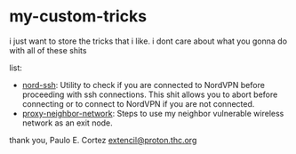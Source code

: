 # my-custom-tricks
i just want to store the tricks that i like. i dont care about what you gonna do with all of these shits

list:
- [nord-ssh](https://github.com/extencil/my-custom-tricks/blob/main/nord-ssh.bash): Utility to check if you are connected to NordVPN before proceeding with ssh connections. This shit allows you to abort before connecting or to connect to NordVPN if you are not connected.
- [proxy-neighbor-network](https://github.com/extencil/my-custom-tricks/blob/main/proxy-neighbor-network.md): Steps to use my neighbor vulnerable wireless network as an exit node.

thank you,
Paulo E. Cortez <extencil@proton.thc.org>
